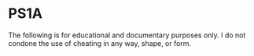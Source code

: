 # PS1A
The following is for educational and documentary purposes only. I do not condone the use of cheating in any way, shape, or form. 
